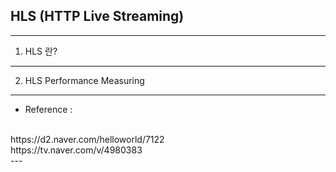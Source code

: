## HLS (HTTP Live Streaming)

---
1. HLS 란?
---
2. HLS Performance Measuring
---
- Reference : 
</br>
https://d2.naver.com/helloworld/7122
</br>
https://tv.naver.com/v/4980383
</br>
---
